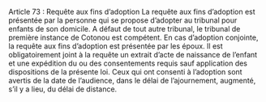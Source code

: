 Article 73 : Requête aux fins d’adoption
La requête aux fins d’adoption est présentée par la personne qui se propose d’adopter au tribunal pour enfants de son domicile. A défaut de tout autre tribunal, le tribunal de première instance de Cotonou est compétent.
En cas d’adoption conjointe, la requête aux fins d’adoption est présentée par les époux.
Il est obligatoirement joint à la requête un extrait d’acte de naissance de l’enfant et une expédition du ou des consentements requis sauf application des dispositions de la présente loi.
Ceux qui ont consenti à l’adoption sont avertis de la date de l’audience, dans le délai de l’ajournement, augmenté, s’il y a lieu, du délai de distance.